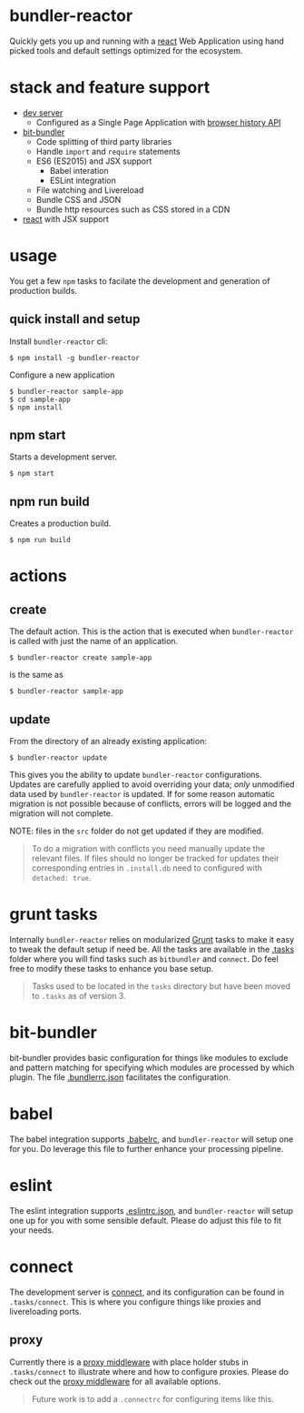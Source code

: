# bundler-reactor

Quickly gets you up and running with a [react](https://facebook.github.io/react/) Web Application using hand picked tools and default settings optimized for the ecosystem.

# stack and feature support

- [dev server](https://github.com/gruntjs/grunt-contrib-connect)
  - Configured as a Single Page Application with [browser history API](https://github.com/bripkens/connect-history-api-fallback)
- [bit-bundler](https://github.com/MiguelCastillo/bit-bundler)
  - Code splitting of third party libraries
  - Handle `import` and `require` statements
  - ES6 (ES2015) and JSX support
    - Babel interation
    - ESLint integration
  - File watching and Livereload
  - Bundle CSS and JSON
  - Bundle http resources such as CSS stored in a CDN
- [react](https://facebook.github.io/react/) with JSX support


# usage

You get a few `npm` tasks to facilate the development and generation of production builds.


## quick install and setup

Install `bundler-reactor` cli:

```
$ npm install -g bundler-reactor
```

Configure a new application

```
$ bundler-reactor sample-app
$ cd sample-app
$ npm install
```


## npm start

Starts a development server.

```
$ npm start
```


## npm run build

Creates a production build.

```
$ npm run build
```


# actions

## create

The default action. This is the action that is executed when `bundler-reactor` is called with just the name of an application.

```
$ bundler-reactor create sample-app
```

is the same as

```
$ bundler-reactor sample-app
```

## update


From the directory of an already existing application:

```
$ bundler-reactor update
```

This gives you the ability to update `bundler-reactor` configurations. Updates are carefully applied to avoid overriding your data; *only* unmodified data used by `bundler-reactor` is updated. If for some reason automatic migration is not possible because of conflicts, errors will be logged and the migration will not complete.

NOTE: files in the `src` folder do not get updated if they are modified.

> To do a migration with conflicts you need manually update the relevant files. If files should no longer be tracked for updates their corresponding entries in `.install.db` need to configured with `detached: true`.


# grunt tasks

Internally `bundler-reactor` relies on modularized [Grunt](http://gruntjs.com/) tasks to make it easy to tweak the default setup if need be. All the tasks are available in the [.tasks](https://github.com/MiguelCastillo/bundler-reactor/tree/master/template/.tasks) folder where you will find tasks such as `bitbundler` and `connect`. Do feel free to modify these tasks to enhance you base setup.

> Tasks used to be located in the `tasks` directory but have been moved to `.tasks` as of version 3.

# bit-bundler

bit-bundler provides basic configuration for things like modules to exclude and pattern matching for specifying which modules are processed by which plugin. The file [.bundlerrc.json](https://github.com/MiguelCastillo/bundler-reactor/blob/master/template/.bundlerrc.json) facilitates the configuration.

# babel

The babel integration supports [.babelrc](http://babeljs.io/docs/usage/babelrc/), and `bundler-reactor` will setup one for you. Do leverage this file to further enhance your processing pipeline.

# eslint

The eslint integration supports [.eslintrc.json](http://eslint.org/docs/user-guide/configuring#configuration-file-formats), and `bundler-reactor` will setup one up for you with some sensible default. Please do adjust this file to fit your needs.

# connect

The development server is [connect](https://github.com/gruntjs/grunt-contrib-connect), and its configuration can be found in `.tasks/connect`. This is where you configure things like proxies and livereloading ports.

## proxy

Currently there is a [proxy middleware](https://github.com/gonzalocasas/node-proxy-middleware) with place holder stubs in `.tasks/connect` to illustrate where and how to configure proxies. Please do check out the [proxy middleware](https://github.com/gonzalocasas/node-proxy-middleware) for all available options.

> Future work is to add a `.connectrc` for configuring items like this.
